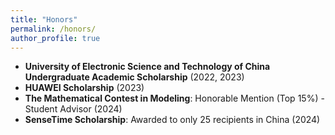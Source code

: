 ```yaml
---
title: "Honors"
permalink: /honors/
author_profile: true
---
```


- **University of Electronic Science and Technology of China Undergraduate Academic Scholarship** (2022, 2023)
- **HUAWEI Scholarship** (2023)
- **The Mathematical Contest in Modeling**: Honorable Mention (Top 15%) - Student Advisor (2024)
- **SenseTime Scholarship**: Awarded to only 25 recipients in China (2024)
